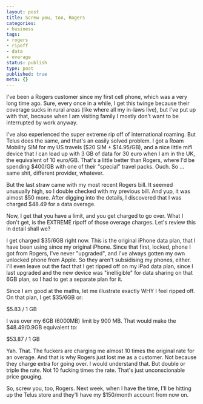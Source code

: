 ```yaml
---
layout: post
title: Screw you, too, Rogers
categories:
- business
tags:
- rogers
- ripoff
- data
- overage
status: publish
type: post
published: true
meta: {}
---
```


I've been a Rogers customer since my first cell phone, which was a very long time ago.  Sure, every once in a while, I get this twinge because their coverage sucks in rural areas (like where all my in-laws live), but I've put up with that, because when I am visiting family I mostly don't want to be interrupted by work anyway.


I've also experienced the super extreme rip off of international roaming.  But Telus does the same, and that's an easily solved problem. I got a Roam Mobility SIM for my US travels ($20 SIM + $14.95/GB), and a nice little mifi device that I can load up with 3 GB of data for 30 euro when I am in the UK, the equivalent of 10 euro/GB.  That's a little better than Rogers, where I'd be spending $400/GB with one of their "special" travel packs.  Ouch.  So ... same shit, different provider, whatever.


But the last straw came with my most recent Rogers bill.  It seemed unusually high, so I double checked with my previous bill.  And yup, it was almost $50 more.  After digging into the details, I discovered that I was charged $48.49 for a data overage.


Now, I get that you have a limit, and you get charged to go over.  What I don't get, is the EXTREME ripoff of those overage charges.  Let's review this in detail shall we?


I get charged $35/6GB right now.  This is the original iPhone data plan, that I have been using since my original iPhone.  Since that first, locked, phone I got from Rogers, I've never "upgraded", and I've always gotten my own unlocked phone from Apple.  So they aren't subsidising my phones, either.  I'll even leave out the fact that I get ripped off on my iPad data plan, since I last upgraded and the new device was "inelligible" for data sharing on that 6GB plan, so I had to get a separate plan for it.


Since I am good at the maths, let me illustrate exactly WHY I feel ripped off.  On that plan, I get $35/6GB or:


$5.83 / 1 GB


I was over my 6GB (6000MB) limit by 900 MB.  That would make the $48.49/0.9GB equivalent to:


$53.87 / 1 GB


Yah.  That.  The fuckers are charging me almost 10 times the original rate for an overage. And that is why Rogers just lost me as a customer.  Not because they charge extra for going over.  I would understand that.  But double or triple the rate.  Not 10 fucking times the rate.  That's just unconscionable price gouging.


So, screw you, too, Rogers.  Next week, when I have the time, I'll be hitting up the Telus store and they'll have my $150/month account from now on.
